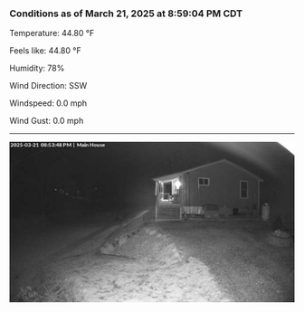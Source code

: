 ### Conditions as of March 21, 2025 at 8:59:04 PM CDT 

Temperature: 44.80 &deg;F

Feels like: 44.80 &deg;F

Humidity: 78%

Wind Direction: SSW

Windspeed: 0.0 mph

Wind Gust: 0.0 mph

---

<img src="./images/latest.jpeg"/>

